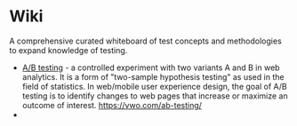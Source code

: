 # Wiki

A comprehensive curated whiteboard of test concepts and methodologies to expand knowledge of testing.

* [A/B testing](https://en.wikipedia.org/wiki/A/B_testing) - a controlled experiment with two variants A and B in web analytics. It is a form of "two-sample hypothesis testing" as used in the field of statistics. In web/mobile user experience design, the goal of A/B testing is to identify changes to web pages that increase or maximize an outcome of interest. https://vwo.com/ab-testing/
* 

